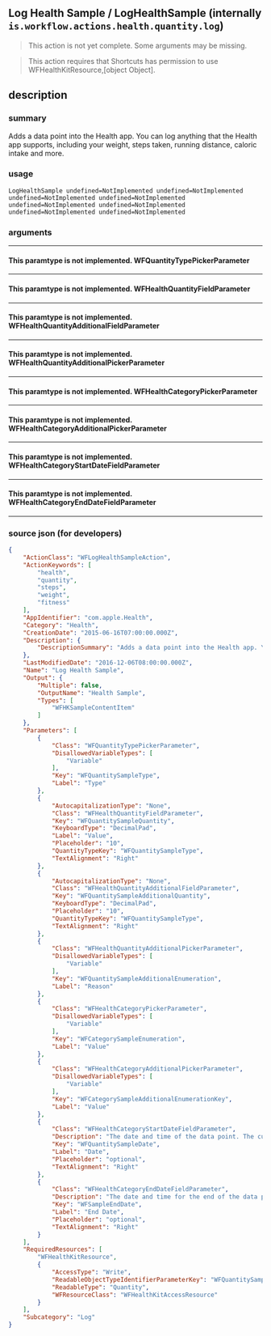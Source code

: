 
## Log Health Sample / LogHealthSample (internally `is.workflow.actions.health.quantity.log`)

> This action is not yet complete. Some arguments may be missing.

> This action requires that Shortcuts has permission to use WFHealthKitResource,[object Object].


## description

### summary

Adds a data point into the Health app. You can log anything that the Health app supports, including your weight, steps taken, running distance, caloric intake and more.


### usage
```
LogHealthSample undefined=NotImplemented undefined=NotImplemented undefined=NotImplemented undefined=NotImplemented undefined=NotImplemented undefined=NotImplemented undefined=NotImplemented undefined=NotImplemented
```

### arguments

---

#### This paramtype is not implemented. WFQuantityTypePickerParameter

---

#### This paramtype is not implemented. WFHealthQuantityFieldParameter

---

#### This paramtype is not implemented. WFHealthQuantityAdditionalFieldParameter

---

#### This paramtype is not implemented. WFHealthQuantityAdditionalPickerParameter

---

#### This paramtype is not implemented. WFHealthCategoryPickerParameter

---

#### This paramtype is not implemented. WFHealthCategoryAdditionalPickerParameter

---

#### This paramtype is not implemented. WFHealthCategoryStartDateFieldParameter

---

#### This paramtype is not implemented. WFHealthCategoryEndDateFieldParameter

---

### source json (for developers)

```json
{
	"ActionClass": "WFLogHealthSampleAction",
	"ActionKeywords": [
		"health",
		"quantity",
		"steps",
		"weight",
		"fitness"
	],
	"AppIdentifier": "com.apple.Health",
	"Category": "Health",
	"CreationDate": "2015-06-16T07:00:00.000Z",
	"Description": {
		"DescriptionSummary": "Adds a data point into the Health app. You can log anything that the Health app supports, including your weight, steps taken, running distance, caloric intake and more."
	},
	"LastModifiedDate": "2016-12-06T08:00:00.000Z",
	"Name": "Log Health Sample",
	"Output": {
		"Multiple": false,
		"OutputName": "Health Sample",
		"Types": [
			"WFHKSampleContentItem"
		]
	},
	"Parameters": [
		{
			"Class": "WFQuantityTypePickerParameter",
			"DisallowedVariableTypes": [
				"Variable"
			],
			"Key": "WFQuantitySampleType",
			"Label": "Type"
		},
		{
			"AutocapitalizationType": "None",
			"Class": "WFHealthQuantityFieldParameter",
			"Key": "WFQuantitySampleQuantity",
			"KeyboardType": "DecimalPad",
			"Label": "Value",
			"Placeholder": "10",
			"QuantityTypeKey": "WFQuantitySampleType",
			"TextAlignment": "Right"
		},
		{
			"AutocapitalizationType": "None",
			"Class": "WFHealthQuantityAdditionalFieldParameter",
			"Key": "WFQuantitySampleAdditionalQuantity",
			"KeyboardType": "DecimalPad",
			"Placeholder": "10",
			"QuantityTypeKey": "WFQuantitySampleType",
			"TextAlignment": "Right"
		},
		{
			"Class": "WFHealthQuantityAdditionalPickerParameter",
			"DisallowedVariableTypes": [
				"Variable"
			],
			"Key": "WFQuantitySampleAdditionalEnumeration",
			"Label": "Reason"
		},
		{
			"Class": "WFHealthCategoryPickerParameter",
			"DisallowedVariableTypes": [
				"Variable"
			],
			"Key": "WFCategorySampleEnumeration",
			"Label": "Value"
		},
		{
			"Class": "WFHealthCategoryAdditionalPickerParameter",
			"DisallowedVariableTypes": [
				"Variable"
			],
			"Key": "WFCategorySampleAdditionalEnumerationKey",
			"Label": "Value"
		},
		{
			"Class": "WFHealthCategoryStartDateFieldParameter",
			"Description": "The date and time of the data point. The current date will be used if you don't provide a date.",
			"Key": "WFQuantitySampleDate",
			"Label": "Date",
			"Placeholder": "optional",
			"TextAlignment": "Right"
		},
		{
			"Class": "WFHealthCategoryEndDateFieldParameter",
			"Description": "The date and time for the end of the data point. The current date will be used if you don't provide a date.",
			"Key": "WFSampleEndDate",
			"Label": "End Date",
			"Placeholder": "optional",
			"TextAlignment": "Right"
		}
	],
	"RequiredResources": [
		"WFHealthKitResource",
		{
			"AccessType": "Write",
			"ReadableObjectTypeIdentifierParameterKey": "WFQuantitySampleType",
			"ReadableType": "Quantity",
			"WFResourceClass": "WFHealthKitAccessResource"
		}
	],
	"Subcategory": "Log"
}
```
